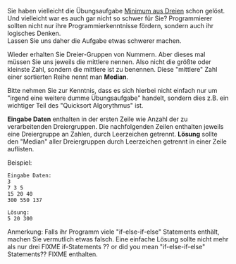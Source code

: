<!-- #Median aus Dreien -->

Sie haben vielleicht die Übungsaufgabe [Minimum aus Dreien](./min-of-three) schon gelöst. Und vielleicht war es auch gar nicht so schwer für Sie?
Programmierer sollten nicht nur ihre Programmierkenntnisse fördern, sondern auch ihr logisches Denken.  
Lassen Sie uns daher die Aufgabe etwas schwerer machen. 

Wieder erhalten Sie Dreier-Gruppen von Nummern. Aber dieses mal müssen Sie uns jeweils die mittlere nennen. 
Also nicht die größte oder kleinste Zahl, sondern die mittlere ist zu benennen. Diese "mittlere" Zahl einer sortierten Reihe nennt man **Median**.

Bitte nehmen Sie zur Kenntnis, dass es sich hierbei nicht einfach nur um "irgend eine weitere dumme Übungsaufgabe" handelt, sondern dies z.B. ein wichtiger Teil des "Quicksort Algorythmus" ist. 


**Eingabe Daten** enthalten in der ersten Zeile wie Anzahl der zu verarbeitenden Dreiergruppen. 
Die nachfolgenden Zeilen enthalten jeweils eine Dreiergruppe an Zahlen, durch Leerzeichen getrennt. 
**Lösung** sollte den "Median" aller Dreiergruppen durch Leerzeichen getrennt in einer Zeile auflisten. 

Beispiel:

    Eingabe Daten:
    3
    7 3 5
    15 20 40
    300 550 137
	
	Lösung:
	5 20 300

Anmerkung: Falls ihr Programm viele "if-else-if-else" Statements enthält, machen Sie vermutlich etwas falsch. 
Eine einfache Lösung sollte nicht mehr als nur drei FIXME if-Statements ?? or did you mean "if-else-if-else" Statements?? FIXME enthalten.
